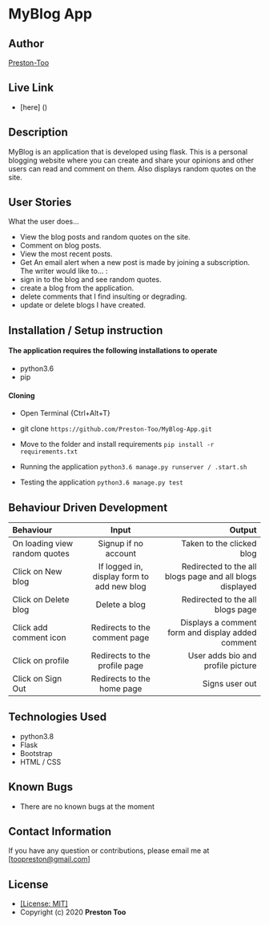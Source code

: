 # MyBlog App
## Author
[Preston-Too](https://github.com/Preston-Too)

## Live Link
* [here] ()

## Description
 MyBlog is an application that is developed using flask. This is a personal blogging website where you can create and share your opinions and other users can read and comment on them. Also displays random quotes on the site.

## User Stories
What the user does...
* View the blog posts and random quotes on the site.
* Comment on blog posts.
* View the most recent posts.
* Get An email alert when a new post is made by joining a subscription.
The writer would like to... :
* sign in to the blog and see random quotes.
* create a blog from the application.
* delete comments that I find insulting or degrading.
* update or delete blogs I have created.

## Installation / Setup instruction

#### The application requires the following installations to operate 
* python3.6
* pip

#### Cloning

* Open Terminal {Ctrl+Alt+T}

* git clone ```https://github.com/Preston-Too/MyBlog-App.git```

* Move to the folder and install requirements
    ```pip install -r requirements.txt```

* Running the application
    ```python3.6 manage.py runserver / .start.sh```
* Testing the application
    ```python3.6 manage.py test```


## Behaviour Driven Development
| Behaviour | Input | Output |
| :---------------- | :---------------: | ------------------: |
|On loading view random quotes | Signup if no account|Taken to the clicked blog|
|Click on  New blog| If logged in, display form to add new blog| Redirected to the all blogs page and all blogs displayed|
|Click on Delete blog| Delete a blog|  Redirected to the all blogs page|
|Click add comment icon| Redirects to the comment page|Displays a comment form and display added comment|
|Click on profile |Redirects to the profile page|User adds bio and profile picture|
|Click on Sign Out|Redirects to the home page| Signs user out|


## Technologies Used

* python3.8
* Flask
* Bootstrap
* HTML / CSS

## Known Bugs
* There are no known bugs at the moment

## Contact Information 

If you have any question or contributions, please email me at [toopreston@gmail.com]

## License
* [[License: MIT]](LICENCE.md)
* Copyright (c) 2020 **Preston Too**
